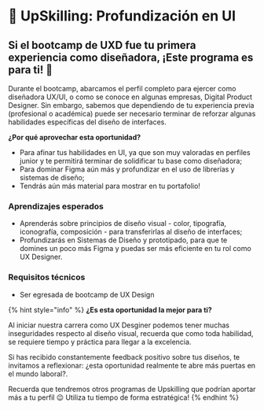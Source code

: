 # 🎨 UpSkilling: Profundización en UI

## **Si el bootcamp de UXD fue tu primera experiencia como diseñadora, ¡Este programa es para ti! 🚀**

Durante el bootcamp, abarcamos el perfil completo para ejercer como diseñadora UX/UI, o como se conoce en algunas empresas, Digital Product Designer. Sin embargo, sabemos que dependiendo de tu experiencia previa (profesional o académica) puede ser necesario terminar de reforzar algunas habilidades específicas del diseño de interfaces.&#x20;

**¿Por qué aprovechar esta oportunidad?**

* Para afinar tus habilidades en UI, ya que son muy valoradas en perfiles junior y te permitirá terminar de solidificar tu base como diseñadora;
* Para dominar Figma aún más y profundizar en el uso de librerías y sistemas de diseño;
* Tendrás aún más material para mostrar en tu portafolio!



### Aprendizajes esperados

* Aprenderás sobre principios de diseño visual - color, tipografía, iconografía, composición - para transferirlas al diseño de interfaces;
* Profundizarás en Sistemas de Diseño y prototipado, para que te domines un poco más Figma y puedas ser más eficiente en tu rol como UX Designer.



### Requisitos técnicos

* Ser egresada de bootcamp de UX Design

{% hint style="info" %}
**¿Es esta oportunidad la mejor para ti?**

Al iniciar nuestra carrera como UX Desginer podemos tener muchas inseguridades respecto al diseño visual, recuerda que como toda habilidad, se requiere tiempo y práctica para llegar a la excelencia.&#x20;

Si has recibido constantemente feedback positivo sobre tus diseños, te invitamos a reflexionar: ¿esta oportunidad realmente te abre más puertas en el mundo laboral?.

Recuerda que tendremos otros programas de Upskilling que podrían aportar más a tu perfil 😉 Utiliza tu tiempo de forma estratégica!
{% endhint %}
